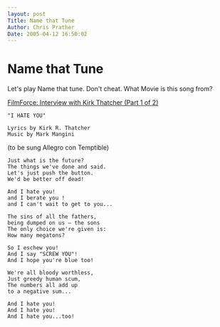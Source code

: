 ```yaml
---
layout: post
Title: Name that Tune  
Author: Chris Prather
Date: 2005-04-12 16:50:02
---
```


# Name that Tune
Let's play Name that tune. Don't cheat. What Movie is this song from? 

<a title="FilmForce: Interview with Kirk Thatcher (Part 1 of 2)" href="http://filmforce.ign.com/articles/035/035854p1.html">FilmForce: Interview with Kirk Thatcher (Part 1 of 2)</a>

    "I HATE YOU"

    Lyrics by Kirk R. Thatcher
    Music by Mark Mangini


(to be sung Allegro con Temptible)


    Just what is the future?
    The things we've done and said.
    Let's just push the button.
    We'd be better off dead!

    And I hate you!
    and I berate you !
    and I can't wait to get to you...

    The sins of all the fathers,
    being dumped on us – the sons
    The only choice we're given is:
    How many megatons?

    So I eschew you!
    And I say "SCREW YOU"!
    And I hope you're blue too!

    We're all bloody worthless,
    Just greedy human scum,
    The numbers all add up
    to a negative sum...

    And I hate you!
    And I hate you!
    And I hate you...too! 
